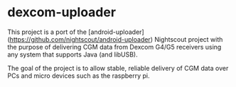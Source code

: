 dexcom-uploader
====================
This project is a port of the [android-uploader] (https://github.com/nightscout/android-uploader) Nightscout project with the purpose of delivering CGM data from Dexcom G4/G5 receivers using any system that supports Java (and libUSB).

The goal of the project is to allow stable, reliable delivery of CGM data over PCs and micro devices such as the raspberry pi.
